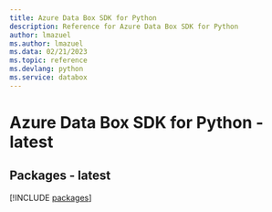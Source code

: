 ```yaml
---
title: Azure Data Box SDK for Python
description: Reference for Azure Data Box SDK for Python
author: lmazuel
ms.author: lmazuel
ms.data: 02/21/2023
ms.topic: reference
ms.devlang: python
ms.service: databox
---
```

# Azure Data Box SDK for Python - latest
## Packages - latest
[!INCLUDE [packages](data-box-index.md)]